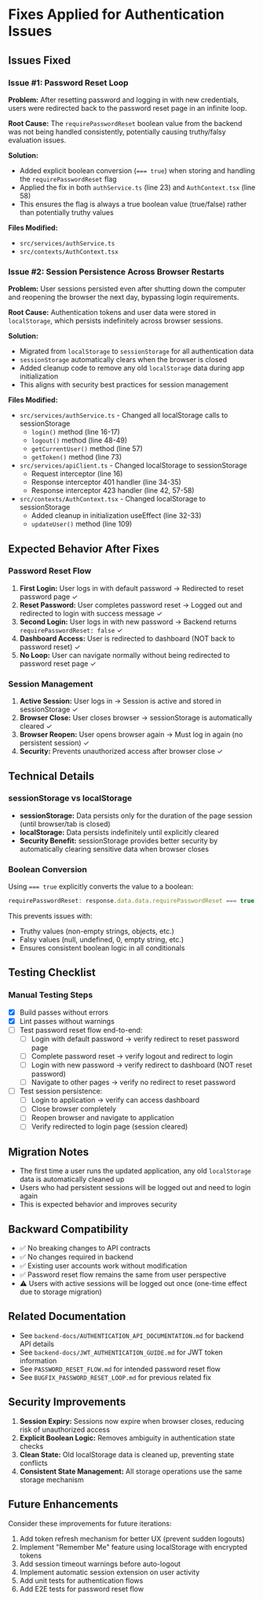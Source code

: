 # Fixes Applied for Authentication Issues

## Issues Fixed

### Issue #1: Password Reset Loop
**Problem:** After resetting password and logging in with new credentials, users were redirected back to the password reset page in an infinite loop.

**Root Cause:** The `requirePasswordReset` boolean value from the backend was not being handled consistently, potentially causing truthy/falsy evaluation issues.

**Solution:**
- Added explicit boolean conversion (`=== true`) when storing and handling the `requirePasswordReset` flag
- Applied the fix in both `authService.ts` (line 23) and `AuthContext.tsx` (line 58)
- This ensures the flag is always a true boolean value (true/false) rather than potentially truthy values

**Files Modified:**
- `src/services/authService.ts`
- `src/contexts/AuthContext.tsx`

### Issue #2: Session Persistence Across Browser Restarts
**Problem:** User sessions persisted even after shutting down the computer and reopening the browser the next day, bypassing login requirements.

**Root Cause:** Authentication tokens and user data were stored in `localStorage`, which persists indefinitely across browser sessions.

**Solution:**
- Migrated from `localStorage` to `sessionStorage` for all authentication data
- `sessionStorage` automatically clears when the browser is closed
- Added cleanup code to remove any old `localStorage` data during app initialization
- This aligns with security best practices for session management

**Files Modified:**
- `src/services/authService.ts` - Changed all localStorage calls to sessionStorage
  - `login()` method (line 16-17)
  - `logout()` method (line 48-49)
  - `getCurrentUser()` method (line 57)
  - `getToken()` method (line 73)
- `src/services/apiClient.ts` - Changed localStorage to sessionStorage
  - Request interceptor (line 16)
  - Response interceptor 401 handler (line 34-35)
  - Response interceptor 423 handler (line 42, 57-58)
- `src/contexts/AuthContext.tsx` - Changed localStorage to sessionStorage
  - Added cleanup in initialization useEffect (line 32-33)
  - `updateUser()` method (line 109)

## Expected Behavior After Fixes

### Password Reset Flow
1. **First Login:** User logs in with default password → Redirected to reset password page ✓
2. **Reset Password:** User completes password reset → Logged out and redirected to login with success message ✓
3. **Second Login:** User logs in with new password → Backend returns `requirePasswordReset: false` ✓
4. **Dashboard Access:** User is redirected to dashboard (NOT back to password reset) ✓
5. **No Loop:** User can navigate normally without being redirected to password reset page ✓

### Session Management
1. **Active Session:** User logs in → Session is active and stored in sessionStorage ✓
2. **Browser Close:** User closes browser → sessionStorage is automatically cleared ✓
3. **Browser Reopen:** User opens browser again → Must log in again (no persistent session) ✓
4. **Security:** Prevents unauthorized access after browser close ✓

## Technical Details

### sessionStorage vs localStorage
- **sessionStorage:** Data persists only for the duration of the page session (until browser/tab is closed)
- **localStorage:** Data persists indefinitely until explicitly cleared
- **Security Benefit:** sessionStorage provides better security by automatically clearing sensitive data when browser closes

### Boolean Conversion
Using `=== true` explicitly converts the value to a boolean:
```typescript
requirePasswordReset: response.data.data.requirePasswordReset === true
```
This prevents issues with:
- Truthy values (non-empty strings, objects, etc.)
- Falsy values (null, undefined, 0, empty string, etc.)
- Ensures consistent boolean logic in all conditionals

## Testing Checklist

### Manual Testing Steps
- [x] Build passes without errors
- [x] Lint passes without warnings
- [ ] Test password reset flow end-to-end:
  - [ ] Login with default password → verify redirect to reset password page
  - [ ] Complete password reset → verify logout and redirect to login
  - [ ] Login with new password → verify redirect to dashboard (NOT reset password)
  - [ ] Navigate to other pages → verify no redirect to reset password
- [ ] Test session persistence:
  - [ ] Login to application → verify can access dashboard
  - [ ] Close browser completely
  - [ ] Reopen browser and navigate to application
  - [ ] Verify redirected to login page (session cleared)

## Migration Notes

- The first time a user runs the updated application, any old `localStorage` data is automatically cleaned up
- Users who had persistent sessions will be logged out and need to login again
- This is expected behavior and improves security

## Backward Compatibility

- ✅ No breaking changes to API contracts
- ✅ No changes required in backend
- ✅ Existing user accounts work without modification
- ✅ Password reset flow remains the same from user perspective
- ⚠️ Users with active sessions will be logged out once (one-time effect due to storage migration)

## Related Documentation

- See `backend-docs/AUTHENTICATION_API_DOCUMENTATION.md` for backend API details
- See `backend-docs/JWT_AUTHENTICATION_GUIDE.md` for JWT token information
- See `PASSWORD_RESET_FLOW.md` for intended password reset flow
- See `BUGFIX_PASSWORD_RESET_LOOP.md` for previous related fix

## Security Improvements

1. **Session Expiry:** Sessions now expire when browser closes, reducing risk of unauthorized access
2. **Explicit Boolean Logic:** Removes ambiguity in authentication state checks
3. **Clean State:** Old localStorage data is cleaned up, preventing state conflicts
4. **Consistent State Management:** All storage operations use the same storage mechanism

## Future Enhancements

Consider these improvements for future iterations:
1. Add token refresh mechanism for better UX (prevent sudden logouts)
2. Implement "Remember Me" feature using localStorage with encrypted tokens
3. Add session timeout warnings before auto-logout
4. Implement automatic session extension on user activity
5. Add unit tests for authentication flows
6. Add E2E tests for password reset flow
